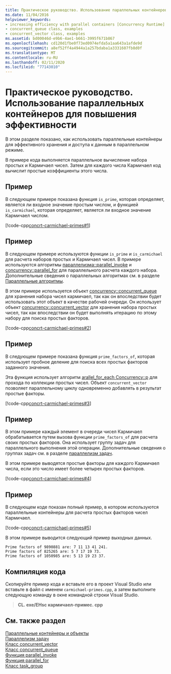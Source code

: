 ```yaml
---
title: Практическое руководство. Использование параллельных контейнеров для повышения эффективности
ms.date: 11/04/2016
helpviewer_keywords:
- increasing efficiency with parallel containers [Concurrency Runtime]
- concurrent_queue class, examples
- concurrent_vector class, examples
ms.assetid: bd00046d-e9b6-4ae1-b661-3995f671b867
ms.openlocfilehash: cd120d1fbe0f73ed0974efda5a1aa643a1afde9d
ms.sourcegitcommit: a8ef52ff4a4944a1a257bdaba1a3331607fb8d0f
ms.translationtype: MT
ms.contentlocale: ru-RU
ms.lasthandoff: 02/11/2020
ms.locfileid: "77143010"
---
```

# <a name="how-to-use-parallel-containers-to-increase-efficiency"></a>Практическое руководство. Использование параллельных контейнеров для повышения эффективности

В этом разделе показано, как использовать параллельные контейнеры для эффективного хранения и доступа к данным в параллельном режиме.

В примере кода выполняется параллельное вычисление набора простых и Кармичаел чисел. Затем для каждого числа Кармичаел код вычислит простые коэффициенты этого числа.

## <a name="example"></a>Пример

В следующем примере показана функция `is_prime`, которая определяет, является ли входное значение простым числом, и функцией `is_carmichael`, которая определяет, является ли входное значение Кармичаел числом.

[!code-cpp[concrt-carmichael-primes#1](../../parallel/concrt/codesnippet/cpp/how-to-use-parallel-containers-to-increase-efficiency_1.cpp)]

## <a name="example"></a>Пример

В следующем примере используются функции `is_prime` и `is_carmichael` для расчета наборов простых и Кармичаел чисел. В примере используются алгоритмы [параллелизма::parallel_invoke](reference/concurrency-namespace-functions.md#parallel_invoke) и [concurrency::parallel_for](reference/concurrency-namespace-functions.md#parallel_for) для параллельного расчета каждого набора. Дополнительные сведения о параллельных алгоритмах см. в разделе [Параллельные алгоритмы](../../parallel/concrt/parallel-algorithms.md).

В этом примере используется объект [concurrency::concurrent_queue](../../parallel/concrt/reference/concurrent-queue-class.md) для хранения набора чисел кармичаел, так как он впоследствии будет использовать этот объект в качестве рабочей очереди. Он использует объект [concurrency::concurrent_vector](../../parallel/concrt/reference/concurrent-vector-class.md) для хранения набора простых чисел, так как впоследствии он будет выполнять итерацию по этому набору для поиска простых факторов.

[!code-cpp[concrt-carmichael-primes#2](../../parallel/concrt/codesnippet/cpp/how-to-use-parallel-containers-to-increase-efficiency_2.cpp)]

## <a name="example"></a>Пример

В следующем примере показана функция `prime_factors_of`, которая использует пробное деление для поиска всех простых факторов заданного значения.

Эта функция использует алгоритм [arallel_for_each Concurrency::p](reference/concurrency-namespace-functions.md#parallel_for_each) для прохода по коллекции простых чисел. Объект `concurrent_vector` позволяет параллельному циклу одновременно добавлять в результат простые факторы.

[!code-cpp[concrt-carmichael-primes#3](../../parallel/concrt/codesnippet/cpp/how-to-use-parallel-containers-to-increase-efficiency_3.cpp)]

## <a name="example"></a>Пример

В этом примере каждый элемент в очереди чисел Кармичаел обрабатывается путем вызова функции `prime_factors_of` для расчета своих простых факторов. Она использует группу задач для параллельного выполнения этой операции. Дополнительные сведения о группах задач см. в разделе [параллелизм задач](../../parallel/concrt/task-parallelism-concurrency-runtime.md).

В этом примере выводятся простые факторы для каждого Кармичаел числа, если это число имеет более четырех простых факторов.

[!code-cpp[concrt-carmichael-primes#4](../../parallel/concrt/codesnippet/cpp/how-to-use-parallel-containers-to-increase-efficiency_4.cpp)]

## <a name="example"></a>Пример

В следующем коде показан полный пример, в котором используются параллельные контейнеры для расчета простых факторов чисел Кармичаел.

[!code-cpp[concrt-carmichael-primes#5](../../parallel/concrt/codesnippet/cpp/how-to-use-parallel-containers-to-increase-efficiency_5.cpp)]

В этом примере выводится следующий пример выходных данных.

```Output
Prime factors of 9890881 are: 7 11 13 41 241.
Prime factors of 825265 are: 5 7 17 19 73.
Prime factors of 1050985 are: 5 13 19 23 37.
```

## <a name="compiling-the-code"></a>Компиляция кода

Скопируйте пример кода и вставьте его в проект Visual Studio или вставьте в файл с именем `carmichael-primes.cpp`, а затем выполните следующую команду в окне командной строки Visual Studio.

> **CL. exe/EHsc кармичаел-примес. cpp**

## <a name="see-also"></a>См. также раздел

[Параллельные контейнеры и объекты](../../parallel/concrt/parallel-containers-and-objects.md)<br/>
[Параллелизм задач](../../parallel/concrt/task-parallelism-concurrency-runtime.md)<br/>
[Класс concurrent_vector](../../parallel/concrt/reference/concurrent-vector-class.md)<br/>
[Класс concurrent_queue](../../parallel/concrt/reference/concurrent-queue-class.md)<br/>
[Функция parallel_invoke](reference/concurrency-namespace-functions.md#parallel_invoke)<br/>
[Функция parallel_for](reference/concurrency-namespace-functions.md#parallel_for)<br/>
[Класс task_group](reference/task-group-class.md)
